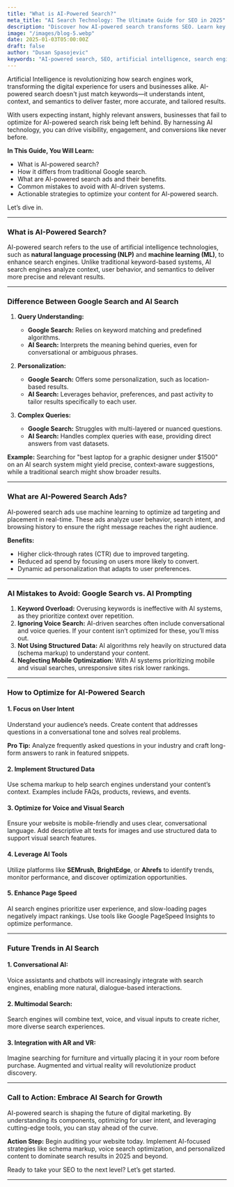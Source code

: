 ```yaml
---
title: "What is AI-Powered Search?"
meta_title: "AI Search Technology: The Ultimate Guide for SEO in 2025"
description: "Discover how AI-powered search transforms SEO. Learn key strategies, the difference between Google search and AI, AI search ads, and mistakes to avoid."
image: "/images/blog-5.webp"
date: 2025-01-03T05:00:00Z
draft: false
author: "Dusan Spasojevic"
keywords: "AI-powered search, SEO, artificial intelligence, search engines, SEO strategy, AI in search, future of search, conversational search"
---
```


Artificial Intelligence is revolutionizing how search engines work, transforming the digital experience for users and businesses alike. AI-powered search doesn't just match keywords—it understands intent, context, and semantics to deliver faster, more accurate, and tailored results.

With users expecting instant, highly relevant answers, businesses that fail to optimize for AI-powered search risk being left behind. By harnessing AI technology, you can drive visibility, engagement, and conversions like never before.

**In This Guide, You Will Learn:**

- What is AI-powered search?
- How it differs from traditional Google search.
- What are AI-powered search ads and their benefits.
- Common mistakes to avoid with AI-driven systems.
- Actionable strategies to optimize your content for AI-powered search.

Let’s dive in.

---

### What is AI-Powered Search?

AI-powered search refers to the use of artificial intelligence technologies, such as **natural language processing (NLP)** and **machine learning (ML)**, to enhance search engines. Unlike traditional keyword-based systems, AI search engines analyze context, user behavior, and semantics to deliver more precise and relevant results.

---

### Difference Between Google Search and AI Search

1. **Query Understanding:**

   - **Google Search:** Relies on keyword matching and predefined algorithms.
   - **AI Search:** Interprets the meaning behind queries, even for conversational or ambiguous phrases.

2. **Personalization:**

   - **Google Search:** Offers some personalization, such as location-based results.
   - **AI Search:** Leverages behavior, preferences, and past activity to tailor results specifically to each user.

3. **Complex Queries:**
   - **Google Search:** Struggles with multi-layered or nuanced questions.
   - **AI Search:** Handles complex queries with ease, providing direct answers from vast datasets.

**Example:** Searching for "best laptop for a graphic designer under $1500" on an AI search system might yield precise, context-aware suggestions, while a traditional search might show broader results.

---

### What are AI-Powered Search Ads?

AI-powered search ads use machine learning to optimize ad targeting and placement in real-time. These ads analyze user behavior, search intent, and browsing history to ensure the right message reaches the right audience.

**Benefits:**

- Higher click-through rates (CTR) due to improved targeting.
- Reduced ad spend by focusing on users more likely to convert.
- Dynamic ad personalization that adapts to user preferences.

---

### AI Mistakes to Avoid: Google Search vs. AI Prompting

1. **Keyword Overload:** Overusing keywords is ineffective with AI systems, as they prioritize context over repetition.
2. **Ignoring Voice Search:** AI-driven searches often include conversational and voice queries. If your content isn’t optimized for these, you’ll miss out.
3. **Not Using Structured Data:** AI algorithms rely heavily on structured data (schema markup) to understand your content.
4. **Neglecting Mobile Optimization:** With AI systems prioritizing mobile and visual searches, unresponsive sites risk lower rankings.

---

### How to Optimize for AI-Powered Search

#### 1. Focus on User Intent

Understand your audience’s needs. Create content that addresses questions in a conversational tone and solves real problems.

**Pro Tip:** Analyze frequently asked questions in your industry and craft long-form answers to rank in featured snippets.

#### 2. Implement Structured Data

Use schema markup to help search engines understand your content’s context. Examples include FAQs, products, reviews, and events.

#### 3. Optimize for Voice and Visual Search

Ensure your website is mobile-friendly and uses clear, conversational language. Add descriptive alt texts for images and use structured data to support visual search features.

#### 4. Leverage AI Tools

Utilize platforms like **SEMrush**, **BrightEdge**, or **Ahrefs** to identify trends, monitor performance, and discover optimization opportunities.

#### 5. Enhance Page Speed

AI search engines prioritize user experience, and slow-loading pages negatively impact rankings. Use tools like Google PageSpeed Insights to optimize performance.

---

### Future Trends in AI Search

#### 1. **Conversational AI:**

Voice assistants and chatbots will increasingly integrate with search engines, enabling more natural, dialogue-based interactions.

#### 2. **Multimodal Search:**

Search engines will combine text, voice, and visual inputs to create richer, more diverse search experiences.

#### 3. **Integration with AR and VR:**

Imagine searching for furniture and virtually placing it in your room before purchase. Augmented and virtual reality will revolutionize product discovery.

---

### Call to Action: Embrace AI Search for Growth

AI-powered search is shaping the future of digital marketing. By understanding its components, optimizing for user intent, and leveraging cutting-edge tools, you can stay ahead of the curve.

**Action Step:** Begin auditing your website today. Implement AI-focused strategies like schema markup, voice search optimization, and personalized content to dominate search results in 2025 and beyond.

Ready to take your SEO to the next level? Let’s get started.

---
